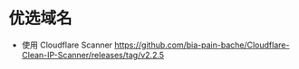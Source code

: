 # 优选域名
* 使用 Cloudflare Scanner 
<https://github.com/bia-pain-bache/Cloudflare-Clean-IP-Scanner/releases/tag/v2.2.5>
